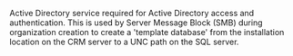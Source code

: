 Active Directory service required for Active Directory access and authentication. This is used by Server Message Block (SMB) during organization creation  to create a 'template database' from the installation location on the CRM server to a UNC path on the SQL server. 
